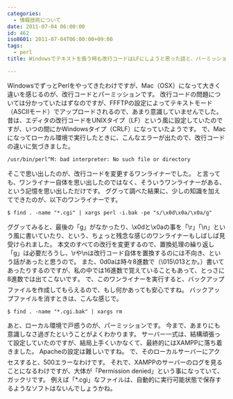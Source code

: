 ```yaml
---
categories:
  - 情報技術について
date: 2011-07-04 06:00:00
id: 462
iso8601: 2011-07-04T06:00:00+09:00
tags:
  - perl
title: Windowsでテキストを扱う時も改行コードはLFにしようと思った話と、パーミッションの変更が面倒な話

---
```


WindowsでずっとPerlをやってきたわけですが、Mac（OSX）になって大きく違いを感じるのが、改行コードとパーミッションです。
改行コードの問題については分かっていたはずなのですが、FFFTPの設定によってテキストモード（ASCIIモード）でアップロードされるので、あまり意識していませんでした。
昔は、エディタの改行コードをUNIXタイプ（LF）という風に設定していたのですが、いつの間にかWindowsタイプ（CRLF）になっていたようです。
で、Macになってローカル環境で実行したときに、こんなエラーが出たので、改行コードの違いに気づきました。
```default
/usr/bin/perl^M: bad interpreter: No such file or directory
```
そこで思い出したのが、改行コードを変更するワンライナーでした。
と言っても、ワンライナー自体を思い出したのではなく、そういうワンライナーがある、という記憶を思い出しただけです。
ググって調べた結果に、少しの知識を加えてできたのが、以下のワンライナーです。
```default
$ find . -name "*.cgi" | xargs perl -i.bak -pe "s/\x0d\x0a/\x0a/g"
```
ググッてみると、最後の「g」がなかったり、\x0dと\x0aの事を「\r」「\n」という風に書いていたり、という、ちょっと残念な感じのワンライナーもしばしば見受けられました。
本文のすべての改行を変更するので、置換処理の繰り返し「g」は必要だろうし、\rや\nは改行コード自体を置換するのには不向き、という話があったと思うので。
また、0d0aは時々8進数で（\015\013とか。）書いてあったりするのですが、私の中では16進数で覚えていることもあって、とっさに8進数では出てこないです&#133;。
で、このワンライナーを実行すると、バックアップファイルを作成してもらえるので、もし何かあっても安心ですね。
バックアップファイルを消すときは、こんな感じで。
```default
$ find . -name "*.cgi.bak" | xargs rm
```


あと、ローカル環境で戸惑うのが、パーミッションです。
今まで、あまりにも意識しなさ過ぎたということがよくわかります。
サーバー一式は、結構頑張って設定していたのですが、結局上手くいかなくて、最終的にはXAMPPに落ち着きました。
Apacheの設定は難しいですね&#133;。
で、そのローカルサーバーにアクセスすると、500エラーなわけです。
それで、XAMPPのサーバーのログを見ることになるわけですが、大体が「Permission denied」という事になっていて、ガックリです。
例えば「*.cgi」なファイルは、自動的に実行可能状態で保存するようなソフトはないんでしょうかね。
    	